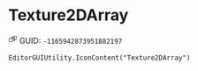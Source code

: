# Texture2DArray
![](/img/Texture2DArray.png)
GUID: `-1165942873951882197`
```
EditorGUIUtility.IconContent("Texture2DArray")
```
